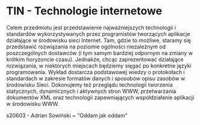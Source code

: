 # TIN - Technologie internetowe

Celem przedmiotu jest przedstawienie najważniejszych technologii i standardów wykorzystywanych przez programistów tworzących aplikacje działające w środowisku sieci Internet. Tam, gdzie to możliwe, staramy się przedstawić rozwiązania na poziomie ogólności niezależnym od poszczególnych dostawców (i tym samym bardziej odpornym na zmiany w krótkim horyzoncie czasu). Jednakże, chcąc zaprezentować działające rozwiązania, w niektórych miejscach będziemy sięgać po konkretne języki programowania. Wykład dostarcza podstawowej wiedzy o protokołach i standardach w zakresie formatów danych i sposobów opisu zasobów w środowisku Sieci. Dokonujemy też przeglądu technologii tworzenia statycznych, dynamicznych i aktywnych stron WWW, przetwarzania dokumentów XML oraz technologii zapewniających współdziałanie aplikacji w środowisku WWW.

s20603 - Adrian Sowiński
~ "Oddam jak oddam"

